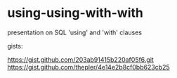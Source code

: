 # using-using-with-with
presentation on SQL 'using' and 'with' clauses

gists:

https://gist.github.com/203ab91415b220af05f6.git
https://gist.github.com/thepler/4e14e2b8cf0bb623cb25

